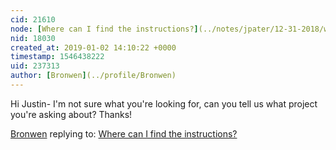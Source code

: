 ```yaml
---
cid: 21610
node: [Where can I find the instructions?](../notes/jpater/12-31-2018/where-can-i-find-the-instructions)
nid: 18030
created_at: 2019-01-02 14:10:22 +0000
timestamp: 1546438222
uid: 237313
author: [Bronwen](../profile/Bronwen)
---
```


 Hi Justin- I'm not sure what you're looking for, can you tell us what project you're asking about? Thanks!

[Bronwen](../profile/Bronwen) replying to: [Where can I find the instructions?](../notes/jpater/12-31-2018/where-can-i-find-the-instructions)

